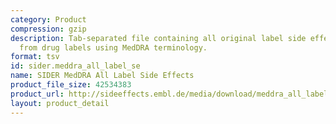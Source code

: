 ```yaml
---
category: Product
compression: gzip
description: Tab-separated file containing all original label side effects extracted
  from drug labels using MedDRA terminology.
format: tsv
id: sider.meddra_all_label_se
name: SIDER MedDRA All Label Side Effects
product_file_size: 42534383
product_url: http://sideeffects.embl.de/media/download/meddra_all_label_se.tsv.gz
layout: product_detail
---
```

